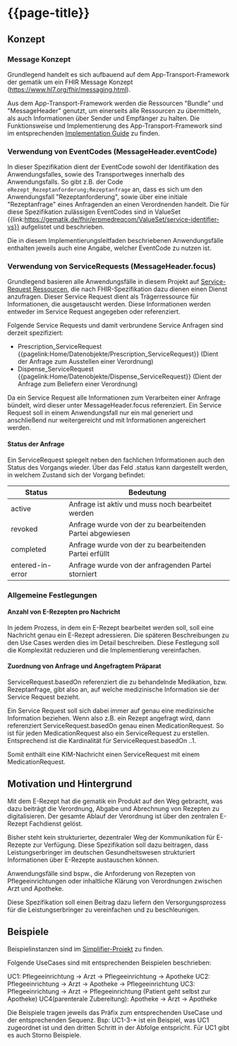 # {{page-title}}

## Konzept

### Message Konzept

Grundlegend handelt es sich aufbauend auf dem App-Transport-Framework der gematik um ein FHIR Message Konzept (https://www.hl7.org/fhir/messaging.html).

Aus dem App-Transport-Framework werden die Ressourcen "Bundle" und "MessageHeader" genutzt, um einerseits alle Ressourcen zu übermitteln, als auch Informationen über Sender und Empfänger zu halten. Die Funktionsweise und Implementierung des App-Transport-Framework sind im entsprechenden [Implementation Guide](https://simplifier.net/app-transport-framework/~guides) zu finden.

### Verwendung von EventCodes (MessageHeader.eventCode)

In dieser Spezifikation dient der EventCode sowohl der Identifikation des Anwendungsfalles, sowie des Transportweges innerhalb des Anwendungsfalls. So gibt z.B. der Code `eRezept_Rezeptanforderung;Rezeptanfrage` an, dass es sich um den Anwendungsfall "Rezeptanforderung", sowie über eine initiale "Rezeptanfrage" eines Anfragenden an einen Verordnenden handelt.
Die für diese Spezifikation zulässigen EventCodes sind in ValueSet {{link:https://gematik.de/fhir/erpmedreqcom/ValueSet/service-identifier-vs}} aufgelistet und beschrieben.

Die in diesem Implementierungsleitfaden beschriebenen Anwendungsfälle enthalten jeweils auch eine Angabe, welcher EventCode zu nutzen ist.

### Verwendung von ServiceRequests (MessageHeader.focus)

Grundlegend basieren alle Anwendungsfälle in diesem Projekt auf [Service-Request Ressourcen](http://hl7.org/fhir/R4/servicerequest.html), die nach FHIR-Spezifikation dazu dienen einen Dienst anzufragen. Dieser Service Request dient als Trägerressource für Informationen, die ausgetauscht werden. Diese Informationen werden entweder im Service Request angegeben oder referenziert.

Folgende Service Requests und damit verbrundene Service Anfragen sind derzeit spezifiziert:

* Prescription_ServiceRequest {{pagelink:Home/Datenobjekte/Prescription_ServiceRequest}} (Dient der Anfrage zum Ausstellen einer Verordnung)
* Dispense_ServiceRequest {{pagelink:Home/Datenobjekte/Dispense_ServiceRequest}} (Dient der Anfrage zum Beliefern einer Verordnung)

Da ein Service Request alle Informationen zum Verarbeiten einer Anfrage bündelt, wird dieser unter MessageHeader.focus referenziert.
Ein Service Request soll in einem Anwendungsfall nur ein mal generiert und anschließend nur weitergereicht und mit Informationen angereichert werden.

#### Status der Anfrage

Ein ServiceRequest spiegelt neben den fachlichen Informationen auch den Status des Vorgangs wieder. Über das Feld .status kann dargestellt werden, in welchem Zustand sich der Vorgang befindet:

|Status|Bedeutung|
|---|---|
|active|Anfrage ist aktiv und muss noch bearbeitet werden|
|revoked|Anfrage wurde von der zu bearbeitenden Partei abgewiesen|
|completed|Anfrage wurde von der zu bearbeitenden Partei erfüllt|
|entered-in-error|Anfrage wurde von der anfragenden Partei storniert|

### Allgemeine Festlegungen

#### Anzahl von E-Rezepten pro Nachricht

In jedem Prozess, in dem ein E-Rezept bearbeitet werden soll, soll eine Nachricht genau ein E-Rezept adressieren. Die späteren Beschreibungen zu den Use Cases werden dies im Detail beschreiben. Diese Festlegung soll die Komplexität reduzieren und die Implementierung vereinfachen.

#### Zuordnung von Anfrage und Angefragtem Präparat

ServiceRequest.basedOn referenziert die zu behandelnde Medikation, bzw. Rezeptanfrage, gibt also an, auf welche medizinische Information sie der Service Request bezieht.

Ein Service Request soll sich dabei immer auf genau eine medizinsiche Information beziehen. Wenn also z.B. ein Rezept angefragt wird, dann referenziert ServiceRequest.basedOn genau einen MedicationRequest. So ist für jeden MedicationRequest also ein ServiceRequest zu erstellen. Entsprechend ist die Kardinalität für ServiceRequest.basedOn ..1.

Somit enthält eine KIM-Nachricht einen ServiceRequest mit einem MedicationRequest.

## Motivation und Hintergrund

Mit dem E-Rezept hat die gematik ein Produkt auf den Weg gebracht, was dazu beiträgt die Verordnung, Abgabe und Abrechnung von Rezepten zu digitalisieren. Der gesamte Ablauf der Verordnung ist über den zentralen E-Rezept Fachdienst gelöst.

Bisher steht kein strukturierter, dezentraler Weg der Kommunikation für E-Rezepte zur Verfügung. Diese Spezifikation soll dazu beitragen, dass Leistungserbringer im deutschen Gesundheitswesen strukturiert Informationen über E-Rezepte austauschen können.

Anwendungsfälle sind bspw., die Anforderung von Rezepten von Pflegeeinrichtungen oder inhaltliche Klärung von Verordnungen zwischen Arzt und Apotheke.

Diese Spezifikation soll einen Beitrag dazu liefern den Versorgungsprozess für die Leistungserbringer zu vereinfachen und zu beschleunigen.

## Beispiele

Beispielinstanzen sind im [Simplifier-Projekt](https://simplifier.net/erezept-medicationrequest-communication/~resources?category=Example&exampletype=Bundle&sortBy=RankScore_desc) zu finden.

Folgende UseCases sind mit entsprechenden Beispielen beschrieben:

UC1: Pflegeeinrichtung -> Arzt -> Pflegeeinrichtung -> Apotheke
UC2: Pflegeeinrichtung -> Arzt -> Apotheke -> Pflegeeinrichtung
UC3: Pflegeeinrichtung -> Arzt -> Pflegeeinrichtung (Patient geht selbst zur Apotheke)
UC4(parenterale Zubereitung): Apotheke -> Arzt -> Apotheke

Die Beispiele tragen jeweils das Präfix zum entsprechenden UseCase und der entsprechenden Sequenz. Bsp: UC1-3-* ist ein Beispiel, was UC1 zugeordnet ist und den dritten Schritt in der Abfolge entspricht.
Für UC1 gibt es auch Storno Beispiele.
